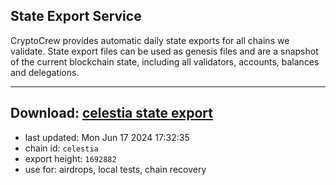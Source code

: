 ## State Export Service
CryptoCrew provides automatic daily state exports for all chains we validate. State export files can be used as genesis files and are a snapshot of the current blockchain state, including all validators, accounts, balances and delegations.

---
**Download: [celestia state export](https://dl-eu2.ccvalidators.com/SERVICE/celestia/celestia_export_1692882.json)**
---

- last updated: Mon Jun 17 2024 17:32:35
- chain id: `celestia`
- export height: `1692882`
- use for: airdrops, local tests, chain recovery

